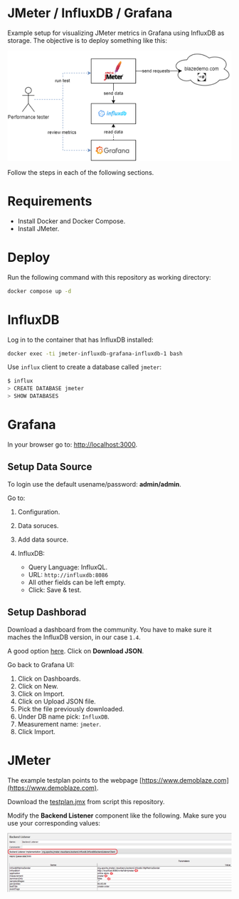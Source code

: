 # JMeter / InfluxDB / Grafana
Example setup for visualizing JMeter metrics in Grafana using InfluxDB as storage. The objective is to deploy something like this:

![deployment-diagram](./deployment-diagram.png)

Follow the steps in each of the following sections.

# Requirements

- Install Docker and Docker Compose.
- Install JMeter.

# Deploy

Run the following command with this repository as working directory:
```bash
docker compose up -d
```

# InfluxDB

Log in to the container that has InfluxDB installed:

```bash
docker exec -ti jmeter-influxdb-grafana-influxdb-1 bash
```

Use `influx` client to create a database called `jmeter`:

```bash
$ influx
> CREATE DATABASE jmeter
> SHOW DATABASES
```

# Grafana

In your browser go to: [http://localhost:3000](http://localhost:3000).

## Setup Data Source
To login use the default usename/password: **admin/admin**.

Go to:

1. Configuration.
2. Data soruces.
3. Add data source.
4. InfluxDB:

   - Query Language: InfluxQL.
   - URL: `http://influxdb:8086`
   - All other fields can be left empty.
   - Click: Save & test.

## Setup Dashborad

Download a dashboard from the community. You have to make sure it maches the InfluxDB version,
in our case `1.4`.

A good option [here](https://grafana.com/grafana/dashboards/5496-apache-jmeter-dashboard-by-ubikloadpack/).
Click on **Download JSON**.

Go back to Grafana UI:

1. Click on Dashboards.
2. Click on New.
3. Click on Import.
4. Click on Upload JSON file.
5. Pick the file previously downloaded.
6. Under DB name pick: `InfluxDB`.
7. Measurement name: `jmeter`.
7. Click Import.

# JMeter

The example testplan points to the webpage [https://www.demoblaze.com](https://www.demoblaze.com).

Download the [testplan.jmx](./testplan.jmx) from script this repository.

Modify the **Backend Listener** component like the following. Make sure you use your corresponding values:

![influxdb-backendlister](./influxdb-backendlistener.png)

